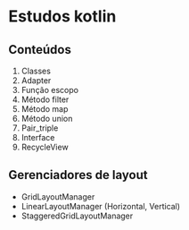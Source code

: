 # Estudos kotlin
## Conteúdos 
1. Classes
2. Adapter
3. Função escopo 
4. Método filter 
5. Método map
6. Método union
7. Pair_triple
8. Interface
9. RecycleView

## Gerenciadores de layout
- GridLayoutManager
- LinearLayoutManager (Horizontal, Vertical)
- StaggeredGridLayoutManager
